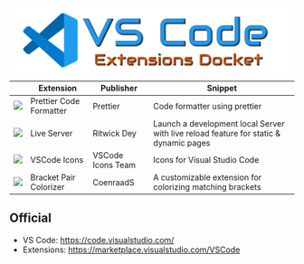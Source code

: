 <img src="https://raw.githubusercontent.com/DalpatRathore/vscode-extensions-docket/main/icons/logo.png" alt="VSCode Extensions Docket"> 
 
|           | Extension | Publisher| Snippet |
|  ---      | ---       | ---      |     ---     |
|<img width="100" src="https://esbenp.gallerycdn.vsassets.io/extensions/esbenp/prettier-vscode/9.2.0/1643472694801/Microsoft.VisualStudio.Services.Icons.Default"> |Prettier Code Formatter | Prettier | Code formatter using prettier |
|<img width="100" src="https://ritwickdey.gallerycdn.vsassets.io/extensions/ritwickdey/liveserver/5.7.4/1643011470561/Microsoft.VisualStudio.Services.Icons.Default"> | Live Server |Ritwick Dey |Launch a development local Server with live reload feature for static & dynamic pages |
|<img width="100" src="https://vscode-icons-team.gallerycdn.vsassets.io/extensions/vscode-icons-team/vscode-icons/11.8.0/1638640450382/Microsoft.VisualStudio.Services.Icons.Default"> | VSCode Icons |VSCode Icons Team |Icons for Visual Studio Code |
|<img width="100" src="https://coenraads.gallerycdn.vsassets.io/extensions/coenraads/bracket-pair-colorizer/1.0.62/1639429155773/Microsoft.VisualStudio.Services.Icons.Default" > | Bracket Pair Colorizer |CoenraadS |A customizable extension for colorizing matching brackets |

## Official
 - VS Code: https://code.visualstudio.com/
 - Extensions: https://marketplace.visualstudio.com/VSCode
